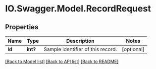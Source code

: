 # IO.Swagger.Model.RecordRequest
## Properties

Name | Type | Description | Notes
------------ | ------------- | ------------- | -------------
**Id** | **int?** | Sample identifier of this record. | [optional] 

[[Back to Model list]](../README.md#documentation-for-models) [[Back to API list]](../README.md#documentation-for-api-endpoints) [[Back to README]](../README.md)

